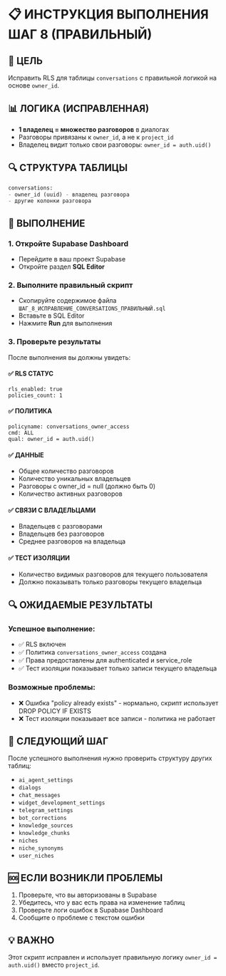 # 📋 ИНСТРУКЦИЯ ВЫПОЛНЕНИЯ ШАГ 8 (ПРАВИЛЬНЫЙ)

## 🎯 ЦЕЛЬ
Исправить RLS для таблицы `conversations` с правильной логикой на основе `owner_id`.

## 📊 ЛОГИКА (ИСПРАВЛЕННАЯ)
- **1 владелец = множество разговоров** в диалогах
- Разговоры привязаны к `owner_id`, а не к `project_id`
- Владелец видит только свои разговоры: `owner_id = auth.uid()`

## 🔍 СТРУКТУРА ТАБЛИЦЫ
```sql
conversations:
- owner_id (uuid) - владелец разговора
- другие колонки разговора
```

## 🚀 ВЫПОЛНЕНИЕ

### 1. Откройте Supabase Dashboard
- Перейдите в ваш проект Supabase
- Откройте раздел **SQL Editor**

### 2. Выполните правильный скрипт
- Скопируйте содержимое файла `ШАГ_8_ИСПРАВЛЕНИЕ_CONVERSATIONS_ПРАВИЛЬНЫЙ.sql`
- Вставьте в SQL Editor
- Нажмите **Run** для выполнения

### 3. Проверьте результаты
После выполнения вы должны увидеть:

#### ✅ RLS СТАТУС
```
rls_enabled: true
policies_count: 1
```

#### ✅ ПОЛИТИКА
```
policyname: conversations_owner_access
cmd: ALL
qual: owner_id = auth.uid()
```

#### ✅ ДАННЫЕ
- Общее количество разговоров
- Количество уникальных владельцев
- Разговоры с owner_id = null (должно быть 0)
- Количество активных разговоров

#### ✅ СВЯЗИ С ВЛАДЕЛЬЦАМИ
- Владельцев с разговорами
- Владельцев без разговоров
- Среднее разговоров на владельца

#### ✅ ТЕСТ ИЗОЛЯЦИИ
- Количество видимых разговоров для текущего пользователя
- Должно показывать только разговоры текущего владельца

## 🔍 ОЖИДАЕМЫЕ РЕЗУЛЬТАТЫ

### Успешное выполнение:
- ✅ RLS включен
- ✅ Политика `conversations_owner_access` создана
- ✅ Права предоставлены для authenticated и service_role
- ✅ Тест изоляции показывает только записи текущего владельца

### Возможные проблемы:
- ❌ Ошибка "policy already exists" - нормально, скрипт использует DROP POLICY IF EXISTS
- ❌ Тест изоляции показывает все записи - политика не работает

## 📝 СЛЕДУЮЩИЙ ШАГ
После успешного выполнения нужно проверить структуру других таблиц:
- `ai_agent_settings`
- `dialogs`
- `chat_messages`
- `widget_development_settings`
- `telegram_settings`
- `bot_corrections`
- `knowledge_sources`
- `knowledge_chunks`
- `niches`
- `niche_synonyms`
- `user_niches`

## 🆘 ЕСЛИ ВОЗНИКЛИ ПРОБЛЕМЫ
1. Проверьте, что вы авторизованы в Supabase
2. Убедитесь, что у вас есть права на изменение таблиц
3. Проверьте логи ошибок в Supabase Dashboard
4. Сообщите о проблеме с текстом ошибки

## 💡 ВАЖНО
Этот скрипт исправлен и использует правильную логику `owner_id = auth.uid()` вместо `project_id`.
